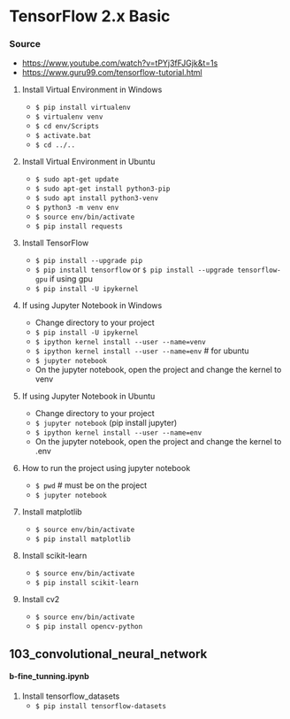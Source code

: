 # TensorFlow 2.x Basic

### Source
- https://www.youtube.com/watch?v=tPYj3fFJGjk&t=1s
- https://www.guru99.com/tensorflow-tutorial.html

1. Install Virtual Environment in Windows
    - `$ pip install virtualenv`
    - `$ virtualenv venv`
    - `$ cd env/Scripts`
    - `$ activate.bat`
    - `$ cd ../..`

2. Install Virtual Environment in Ubuntu

    - `$ sudo apt-get update`
    - `$ sudo apt-get install python3-pip`
    - `$ sudo apt install python3-venv`
    - `$ python3 -m venv env`
    - `$ source env/bin/activate`
    - `$ pip install requests`

3. Install TensorFlow
    - `$ pip install --upgrade pip`
    - `$ pip install tensorflow` or `$ pip install --upgrade tensorflow-gpu` if using gpu
    - `$ pip install -U ipykernel`

4. If using Jupyter Notebook in Windows
    - Change directory to your project
    - `$ pip install -U ipykernel`
    - `$ ipython kernel install --user --name=venv`
    - `$ ipython kernel install --user --name=env`  # for ubuntu
    - `$ jupyter notebook`
    - On the jupyter notebook, open the project and change the kernel to venv

5. If using Jupyter Notebook in Ubuntu
    - Change directory to your project
    - `$ jupyter notebook` (pip install jupyter)
    - `$ ipython kernel install --user --name=env`
    - On the jupyter notebook, open the project and change the kernel to .env
   
6. How to run the project using jupyter notebook
    - `$ pwd` # must be on the project
    - `$ jupyter notebook`

7. Install matplotlib
    - `$ source env/bin/activate`
    - `$ pip install matplotlib`

8. Install scikit-learn
    - `$ source env/bin/activate`
    - `$ pip install scikit-learn`

9. Install cv2
    - `$ source env/bin/activate`
    - `$ pip install opencv-python`


## 103_convolutional_neural_network
#### b-fine_tunning.ipynb

1. Install tensorflow_datasets
    - `$ pip install tensorflow-datasets`

